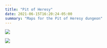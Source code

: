 ```yaml
---
title: "Pit of Heresy"
date: 2021-06-15T16:20:24-05:00
summary: "Maps for the Pit of Heresy dungeon"
---
```


![](/pit-of-heresy/tunnels-of-despair.jpg)

![](/pit-of-heresy/harrow.jpg)
